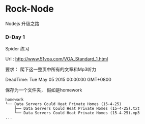 # Rock-Node
Nodejs 升级之路


### D-Day 1
Spider 练习

Url : http://www.51voa.com/VOA_Standard_1.html

要求：
爬下这一整页中所有的文章和Mp3听力

DeadTime: Tue May 05 2015 00:00:00 GMT+0800

保存为一个文件夹， 假如是homework

```
homework
└── Data Servers Could Heat Private Homes (15-4-25)
    ├── Data Servers Could Heat Private Homes (15-4-25).txt 
    └── Data Servers Could Heat Private Homes (15-4-25).mp3
...
```

  
